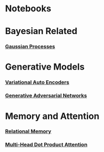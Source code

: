 # Notebooks  

# Bayesian Related #
### [Gaussian Processes](https://github.com/jordanott/MachineLearning/blob/master/Notebooks/gaussian_process.ipynb) ###

# Generative Models #
### [Variational Auto Encoders](https://github.com/jordanott/MachineLearning/blob/master/Notebooks/vae.ipynb) ###

### [Generative Adversarial Networks](https://github.com/jordanott/MachineLearning/blob/master/Notebooks/gan.ipynb) ###

# Memory and Attention #
### [Relational Memory](https://github.com/jordanott/MachineLearning/blob/master/Notebooks/memory.ipynb) ###

### [Multi-Head Dot Product Attention](https://github.com/jordanott/MachineLearning/blob/master/Notebooks/mhdpa.ipynb) ###
